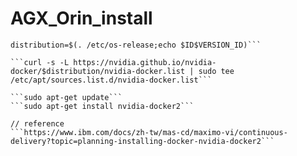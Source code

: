 # AGX_Orin_install
```curl -s -L https://nvidia.github.io/nvidia-docker/gpgkey | sudo apt-key add -
distribution=$(. /etc/os-release;echo $ID$VERSION_ID)```

```curl -s -L https://nvidia.github.io/nvidia-docker/$distribution/nvidia-docker.list | sudo tee /etc/apt/sources.list.d/nvidia-docker.list```

```sudo apt-get update```
```sudo apt-get install nvidia-docker2```

// reference 
```https://www.ibm.com/docs/zh-tw/mas-cd/maximo-vi/continuous-delivery?topic=planning-installing-docker-nvidia-docker2```
